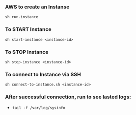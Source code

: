 ### AWS to create an Instanse
`sh run-instance`

### To START Instance
`sh start-instance <instance-id>`

### To STOP Instance
`sh stop-instance <instance-id>`

### To connect to Instance via SSH
`sh connect-to-instance.sh <instance-id>`

### After successful connection, run to see lasted logs:
- `tail -f /var/log/sysinfo`
